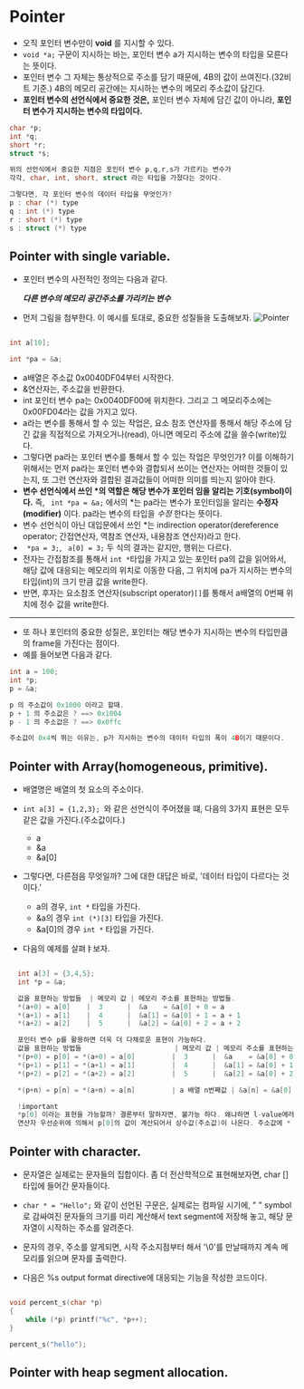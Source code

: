 # Pointer

- 오직 포인터 변수만이 **void** 를 지시할 수 있다.
- ```void *a;``` 구문이 지시하는 바는, 포인터 변수 a가 지시하는 변수의 타입을 모른다는 뜻이다.
- 포인터 변수 그 자체는 통상적으로 주소를 담기 때문에, 4B의 값이 쓰여진다.(32비트 기준.) 4B의 메모리 공간에는 지시하는 변수의 메모리 주소값이 담긴다.
- **포인터 변수의 선언식에서 중요한 것은,** 포인터 변수 자체에 담긴 값이 아니라, **포인터 변수가 지시하는 변수의 타입이다.**

```cpp
char *p;
int *q;
short *r;
struct *s;

위의 선언식에서 중요한 지점은 포인터 변수 p,q,r,s가 가르키는 변수가
각각, char, int, short, struct 라는 타입을 가졌다는 것이다.

그렇다면, 각 포인터 변수의 데이터 타입을 무엇인가?
p : char (*) type
q : int (*) type
r : short (*) type
s : struct (*) type

```

## Pointer with single variable.

- 포인터 변수의 사전적인 정의는  다음과 같다.

  ***다른 변수의 메모리 공간주소를 가리키는 변수***

- 먼저 그림을 첨부한다. 이 예시를 토대로, 중요한 성질들을 도출해보자.
![Pointer](https://upload.wikimedia.org/wikipedia/ko/2/2f/Exam_int_point.png)

```cpp

int a[10];

int *pa = &a;

```
- a배열은 주소값 0x0040DF04부터 시작한다.
- &연산자는, 주소값을 반환한다.  
- int 포인터 변수 pa는 0x0040DF00에 위치한다. 그리고 그 메모리주소에는 0x00FD04라는 값을 가지고 있다.
- a라는 변수를 통해서 할 수 있는 작업은, 요소 참조 연산자를 통해서 해당 주소에 담긴 값을 직접적으로 가져오거나(read), 아니면 메모리 주소에 값을 쓸수(write)있다.
- 그렇다면 pa라는 포인터 변수를 통해서 할 수 있는 작업은 무엇인가? 이를 이해하기 위해서는 먼저 pa라는 포인터 변수와 결합되서 쓰이는 연산자는 어떠한 것들이 있는지, 또 그런 연산자와 결합된 결과값들이 어떠한 의미를 띄는지 알아야 한다.
- **변수 선언식에서 쓰인 \*의 역할은 해당 변수가 포인터 임을 알리는 기호(symbol)이다.** 즉, ``` int *pa = &a;``` 에서의 \*는 pa라는 변수가 포인터임을 알리는 **수정자(modifier)** 이다. pa라는 변수의 타입을 *수정* 한다는 뜻이다.
- 변수 선언식이 아닌 대입문에서 쓰인 \*는 indirection operator(dereference operator; 간접연산자, 역참조 연산자, 내용참조 연산자)라고 한다.
- ``` *pa = 3;```, ``` a[0] = 3;``` 두 식의 결과는 같지만, 행위는 다르다.
- 전자는 간접참조를 통해서 ```int *```타입을 가지고 있는 포인터 pa의 값을 읽어와서, 해당 값에 대응되는 메모리의 위치로 이동한 다음, 그 위치에 pa가 지시하는 변수의 타입(int)의 크기 만큼 값을 write한다.
- 반면, 후자는 요소참조 연산자(subscript operator)```[]```를 통해서 a배열의 0번째 위치에 정수 값을 write한다.

----------------
- 또 하나 포인터의 중요한 성질은, 포인터는 해당 변수가 지시하는 변수의 타입만큼의 frame을 가진다는 점이다.
- 예를 들어보면 다음과 같다.

```cpp
int a = 100;
int *p;
p = &a;

p 의 주소값이 0x1000 이라고 할때.
p + 1 의 주소값은 ? ==> 0x1004
p - 1 의 주소값은 ? ==> 0x0ffc

주소값이 0x4씩 뛰는 이유는, p가 지시하는 변수의 데이터 타입의 폭이 4B이기 때문이다.
```

## Pointer with Array(homogeneous, primitive).
- 배열명은 배열의 첫 요소의 주소이다.
- ```int a[3] = {1,2,3}; ```와 같은 선언식이 주어졌을 떄, 다음의 3가지 표현은 모두 같은 값을 가진다.(주소값이다.)
  - a
  - &a
  - &a[0]

- 그렇다면, 다른점음 무엇일까? 그에 대한 대답은 바로, '데이터 타입이 다르다는 것이다.'
  - a의 경우, ```int *``` 타입을 가진다.
  - &a의 경우 ```int (*)[3]``` 타입을 가진다.
  - &a[0]의 경우 ```int *``` 타입을 가진다.

- 다음의 예제를 살펴ㅑ보자.

```cpp

  int a[3] = {3,4,5};
  int *p = &a;

  값을 표현하는 방법들  | 메모리 값 | 메모리 주소를 표현하는 방법들.
  *(a+0) = a[0]    |  3      |  &a    = &a[0] + 0 = a
  *(a+1) = a[1]    |  4      |  &a[1] = &a[0] + 1 = a + 1
  *(a+2) = a[2]    |  5      |  &a[2] = &a[0] + 2 = a + 2

  포인터 변수 p를 활용하면 더욱 더 다채로운 표현이 가능하다.
  값을 표현하는 방법들                       | 메모리 값 | 메모리 주소를 표현하는 방법들.
  *(p+0) = p[0] = *(a+0) = a[0]         |  3      |  &a    = &a[0] + 0 = a     = p
  *(p+1) = p[1] = *(a+1) = a[1]         |  4      |  &a[1] = &a[0] + 1 = a + 1 = p + 1
  *(p+2) = p[2] = *(a+2) = a[2]         |  5      |  &a[2] = &a[0] + 2 = a + 2 = p + 2

  *(p+n) = p[n] = *(a+n) = a[n]         | a 배열 n번째값 | &a[n] = &a[0] + n = a + n = p + n

  !important
  *p[0] 이라는 표현을 가능할까? 결론부터 말하자면, 불가능 하다. 왜냐하면 l-value에러이기 때문이다.
  연산자 우선순위에 의해서 p[0]의 값이 계산되어서 상수값(주소값)이 나온다. 주소값에 * operator를 통해서 값을 꺼내려고 시도했기 때문에, l-value에러가 나오게 된다.
```



## Pointer with character.
- 문자열은 실제로는 문자들의 집합이다. 좀 더 전산학적으로 표현해보자면, char [] 타입에 들어간 문자들이다.
- ```char * = "Hello";``` 와 같이 선언된 구문은, 실제로는 컴파일 시기에, " " symbol로 감싸여진 문자들의 크기를 미리 계산해서 text segment에 저장해 놓고, 해당 문자열이 시작하는 주소를 알려준다.
- 문자의 경우, 주소를 알게되면, 시작 주소지점부터 해서 '\0'를 만날때까지 계속 메모리를 읽으며 문자를 출력한다.

- 다음은 %s output format directive에 대응되는 기능을 작성한 코드이다.

```cpp

void percent_s(char *p)
{
	while (*p) printf("%c", *p++);
}

percent_s("hello");

```


## Pointer with heap segment allocation.
